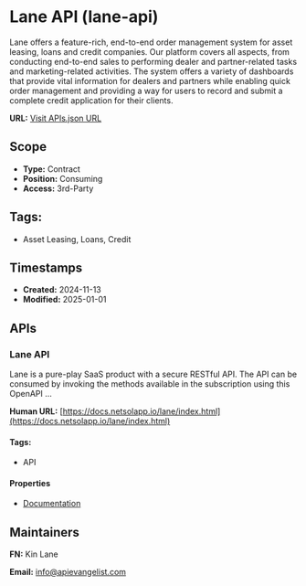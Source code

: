 # Lane API (lane-api)
Lane offers a feature-rich, end-to-end order management system for asset leasing, loans and credit companies. Our platform covers all aspects, from conducting end-to-end sales to performing dealer and partner-related tasks and marketing-related activities. The system offers a variety of dashboards that provide vital information for dealers and partners while enabling quick order management and providing a way for users to record and submit a complete credit application for their clients. 

**URL:** [Visit APIs.json URL](https://raw.githubusercontent.com/api-search/lane-api/refs/heads/main/apis.yml)

## Scope

- **Type:** Contract 
- **Position:** Consuming 
- **Access:** 3rd-Party 

## Tags:

 - Asset Leasing, Loans, Credit

## Timestamps

- **Created:** 2024-11-13 
- **Modified:** 2025-01-01 

## APIs

### Lane API

Lane is a pure-play SaaS product with a secure RESTful API. The API can be
consumed by invoking the methods available in the subscription using this
OpenAPI ...

**Human URL:** [https://docs.netsolapp.io/lane/index.html](https://docs.netsolapp.io/lane/index.html)


#### Tags:

 - API

#### Properties

- [Documentation](https://docs.netsolapp.io/lane/index.html)

## Maintainers

**FN:** Kin Lane

**Email:** info@apievangelist.com

